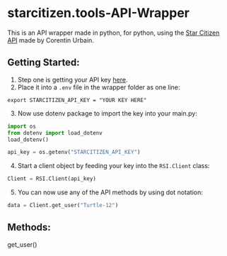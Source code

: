 # starcitizen.tools-API-Wrapper
This is an API wrapper made in python, for python, using the [Star Citizen API](https://starcitizen-api.com/) made by Corentin Urbain.


## Getting Started:
1. Step one is getting your API key [here](https://starcitizen-api.com/startup.php#getting-started).
2. Place it into a `.env` file in the wrapper folder as one line: 

```.env
export STARCITIZEN_API_KEY = "YOUR KEY HERE"
```

3. Now use dotenv package to import the key into your main.py: 

```python
import os
from dotenv import load_dotenv
load_dotenv()

api_key = os.getenv("STARCITIZEN_API_KEY")
```

4. Start a client object by feeding your key into the `RSI.Client` class:

```python
Client = RSI.Client(api_key)
```

5. You can now use any of the API methods by using dot notation:

```python
data = Client.get_user("Turtle-12")
```

## Methods:
get_user()

